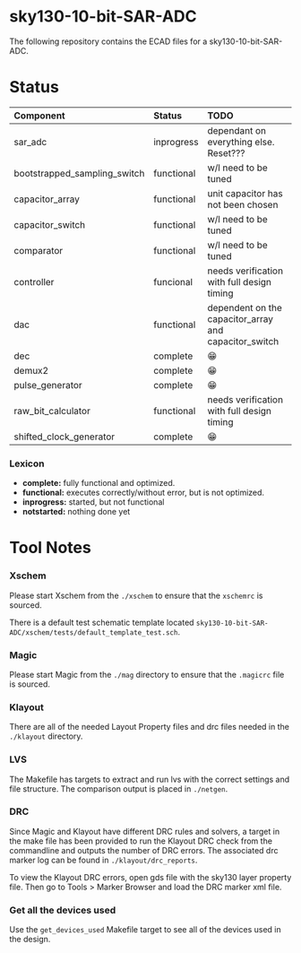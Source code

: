 # sky130-10-bit-SAR-ADC
The following repository contains the ECAD files for a sky130-10-bit-SAR-ADC.

# Status
| Component | Status | TODO |
| :--- | :--- | :--- | 
| sar_adc | inprogress | dependant on everything else. Reset??? |
| bootstrapped_sampling_switch | functional | w/l need to be tuned |
| capacitor_array | functional | unit capacitor has not been chosen |
| capacitor_switch | functional | w/l need to be tuned |
| comparator | functional | w/l need to be tuned |
| controller | funcional | needs verification with full design timing |
| dac | functional | dependent on the capacitor_array and capacitor_switch |
| dec | complete | 😁 |
| demux2 | complete | 😁 |
| pulse_generator | complete | 😁 |
| raw_bit_calculator | functional | needs verification with full design timing |
| shifted_clock_generator | complete | 😁 |

### Lexicon
- **complete:** fully functional and optimized.
- **functional:** executes correctly/without error, but is not optimized.
- **inprogress:** started, but not functional
- **notstarted:** nothing done yet

# Tool Notes

### Xschem
Please start Xschem from the `./xschem` to ensure that the `xschemrc` is sourced.

There is a default test schematic template located `sky130-10-bit-SAR-ADC/xschem/tests/default_template_test.sch`.

### Magic
Please start Magic from the `./mag` directory to ensure that the `.magicrc` file is sourced. 

### Klayout
There are all of the needed Layout Property files and drc files needed in the `./klayout` directory.

### LVS
The Makefile has targets to extract and run lvs with the correct settings and file structure. The comparison output is placed in `./netgen`.

### DRC
Since Magic and Klayout have different DRC rules and solvers, a target in the make file has been provided to run the Klayout DRC check from the commandline and outputs the number of DRC errors. The associated drc marker log can be found in `./klayout/drc_reports`.

To view the Klayout DRC errors, open gds file with the sky130 layer property file. Then go to Tools > Marker Browser and load the DRC marker xml file. 

### Get all the devices used
Use the `get_devices_used` Makefile target to see all of the devices used in the design.


